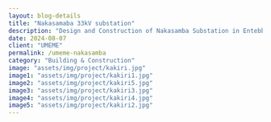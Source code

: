 ```yaml
---  
layout: blog-details  
title: "Nakasamaba 33kV substation"  
description: "Design and Construction of Nakasamba Substation in Entebbe"  
date: 2024-08-07  
client: "UMEME" 
permalink: /umeme-nakasamba 
category: "Building & Construction"
image: "assets/img/project/kakiri.jpg"  
image1: "assets/img/project/kakiri1.jpg" 
image2: "assets/img/project/kakiri5.jpg" 
image3: "assets/img/project/kakiri3.jpg" 
image4: "assets/img/project/kakiri4.jpg" 
image5: "assets/img/project/kakiri2.jpg"
---  
```


